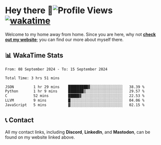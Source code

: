 # Hey there :wave:![Profile Views](https://komarev.com/ghpvc/?username=skifli) [![wakatime](https://wakatime.com/badge/user/b4317b02-0c6d-457b-82a4-a448b8a8d1df.svg)](https://wakatime.com/@b4317b02-0c6d-457b-82a4-a448b8a8d1df)

Welcome to my home away from home. Since you are here, why not [**check out my website**](https://skifli.github.io); you can find our more about myself there.

## 📊 WakaTime Stats

<!--START_SECTION:waka-->

```txt
From: 08 September 2024 - To: 15 September 2024

Total Time: 3 hrs 51 mins

JSON         1 hr 29 mins    █████████▓░░░░░░░░░░░░░░░   38.39 %
Python       1 hr 9 mins     ███████▒░░░░░░░░░░░░░░░░░   29.57 %
C            52 mins         █████▓░░░░░░░░░░░░░░░░░░░   22.53 %
LLVM         9 mins          █░░░░░░░░░░░░░░░░░░░░░░░░   04.06 %
JavaScript   5 mins          ▓░░░░░░░░░░░░░░░░░░░░░░░░   02.15 %
```

<!--END_SECTION:waka-->

## 📞 Contact

All my contact links, including **Discord**, **LinkedIn**, and **Mastodon**, can be found on my website linked above.
